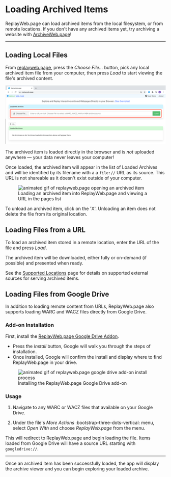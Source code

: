 # Loading Archived Items

ReplayWeb.page can load archived items from the local filesystem, or from remote locations. If you don't have any archived items yet, try archiving a website with [ArchiveWeb.page](https://archiveweb.page)!

---

## Loading Local Files

From [replayweb.page](https://replayweb.page), press the _Choose File..._ button, pick any local archived item file from your computer, then press _Load_ to start viewing the file's archived content. 

<img alt="screenshot of replayweb.page (online)" src="../../assets/replaywebpage-online-local.png">

The archived item is loaded directly in the browser and is _not_ uploaded anywhere — your data never leaves your computer!

Once loaded, the archived item will appear in the list of Loaded Archives and will be identified by its filename with a a `file://` URL as its source. This URL is not shareable as it doesn't exist outside of your computer.

<figure>
    <img alt="animated gif of replayweb.page opening an archived item" src="../../assets/replaywebpage-online.gif">
    <figcaption>Loading an archived item into ReplayWeb.page and viewing a URL in the pages list</figcaption>
</figure>

To unload an archived item, click on the 'X'. Unloading an item does not delete the file from its original location.

## Loading Files from a URL

To load an archived item stored in a remote location, enter the URL of the file and press _Load_.

The archived item will be downloaded, either fully or on-demand (if possible) and presented when ready.

See the [Supported Locations](../../develop/locations/) page for details on supported external sources for serving archived items.

## Loading Files from Google Drive

In addition to loading remote content from URLs, ReplayWeb.page also supports loading WARC and WACZ files directly from Google Drive.

### Add-on Installation

First, install the [ReplayWeb.page Google Drive Addon](https://gsuite.google.com/u/2/marketplace/app/replaywebpage/160798412227).

* Press the _Install_ button, Google will walk you through the steps of installation.
* Once installed, Google will confirm the install and display where to find ReplayWeb.page in your drive.

<figure>
    <img alt="animated gif of replayweb.page google drive add-on install process" src="../../assets/replaywebpage-googledrive-install.gif">
    <figcaption>Installing the ReplayWeb.page Google Drive add-on</figcaption>
</figure>

### Usage

1. Navigate to any WARC or WACZ files that available on your Google Drive.

2. Under the file's _More Actions_ :bootstrap-three-dots-vertical: menu, select _Open With_ and choose _ReplayWeb.page_ from the menu.

This will redirect to ReplayWeb.page and begin loading the file. Items loaded from Google Drive will have a source URL starting with `googledrive://`.

---

Once an archived item has been successfully loaded, the app will display the archive viewer and you can begin exploring your loaded archive.

